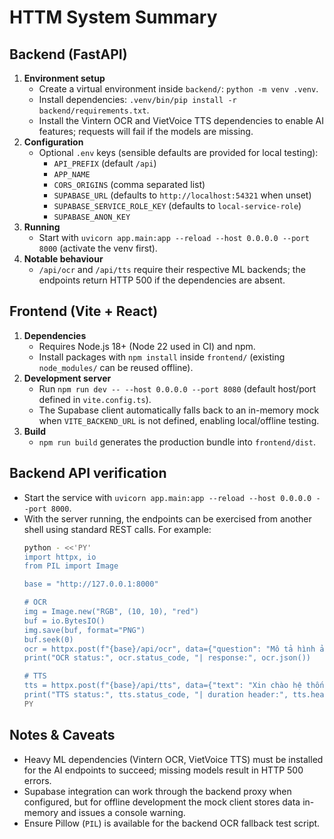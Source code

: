 # HTTM System Summary

## Backend (FastAPI)

1. **Environment setup**
   - Create a virtual environment inside `backend/`: `python -m venv .venv`.
   - Install dependencies: `.venv/bin/pip install -r backend/requirements.txt`.
   - Install the Vintern OCR and VietVoice TTS dependencies to enable AI features; requests will fail if the models are missing.
2. **Configuration**
   - Optional `.env` keys (sensible defaults are provided for local testing):
     - `API_PREFIX` (default `/api`)
     - `APP_NAME`
     - `CORS_ORIGINS` (comma separated list)
     - `SUPABASE_URL` (defaults to `http://localhost:54321` when unset)
     - `SUPABASE_SERVICE_ROLE_KEY` (defaults to `local-service-role`)
     - `SUPABASE_ANON_KEY`
3. **Running**
   - Start with `uvicorn app.main:app --reload --host 0.0.0.0 --port 8000` (activate the venv first).
4. **Notable behaviour**
   - `/api/ocr` and `/api/tts` require their respective ML backends; the endpoints return HTTP 500 if the dependencies are absent.

## Frontend (Vite + React)

1. **Dependencies**
   - Requires Node.js 18+ (Node 22 used in CI) and npm.
   - Install packages with `npm install` inside `frontend/` (existing `node_modules/` can be reused offline).
2. **Development server**
   - Run `npm run dev -- --host 0.0.0.0 --port 8080` (default host/port defined in `vite.config.ts`).
   - The Supabase client automatically falls back to an in-memory mock when `VITE_BACKEND_URL` is not defined, enabling local/offline testing.
3. **Build**
   - `npm run build` generates the production bundle into `frontend/dist`.

## Backend API verification

- Start the service with `uvicorn app.main:app --reload --host 0.0.0.0 --port 8000`.
- With the server running, the endpoints can be exercised from another shell using standard REST calls. For example:
  ```bash
  python - <<'PY'
  import httpx, io
  from PIL import Image

  base = "http://127.0.0.1:8000"

  # OCR
  img = Image.new("RGB", (10, 10), "red")
  buf = io.BytesIO()
  img.save(buf, format="PNG")
  buf.seek(0)
  ocr = httpx.post(f"{base}/api/ocr", data={"question": "Mô tả hình ảnh?"}, files={"file": ("demo.png", buf.getvalue(), "image/png")})
  print("OCR status:", ocr.status_code, "| response:", ocr.json())

  # TTS
  tts = httpx.post(f"{base}/api/tts", data={"text": "Xin chào hệ thống!"}, timeout=5)
  print("TTS status:", tts.status_code, "| duration header:", tts.headers.get("X-Audio-Duration"), "| bytes:", len(tts.content))
  PY
  ```

## Notes & Caveats

- Heavy ML dependencies (Vintern OCR, VietVoice TTS) must be installed for the AI endpoints to succeed; missing models result in HTTP 500 errors.
- Supabase integration can work through the backend proxy when configured, but for offline development the mock client stores data in-memory and issues a console warning.
- Ensure Pillow (`PIL`) is available for the backend OCR fallback test script.
